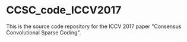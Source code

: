 # CCSC_code_ICCV2017
This is the source code repository for the ICCV 2017 paper "Consensus Convolutional Sparse Coding".
